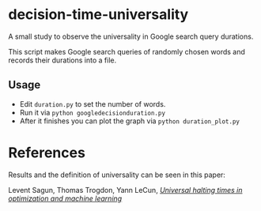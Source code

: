 # decision-time-universality
A small study to observe the universality in Google search query durations.

This script makes Google search queries of randomly chosen words and records their durations into a file. 

## Usage
- Edit `duration.py` to set the number of words. 
- Run it via `python googledecisionduration.py`
- After it finishes you can plot the graph via `python duration_plot.py`

# References

Results and the definition of universality can be seen in this paper:  

Levent Sagun, Thomas Trogdon, Yann LeCun, [*Universal halting times in optimization and machine learning*](https://arxiv.org/abs/1511.06444)  
